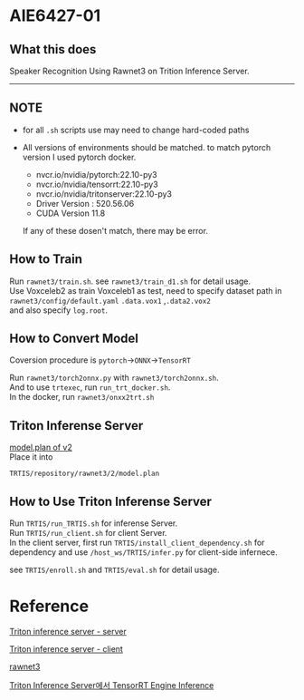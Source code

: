 # AIE6427-01  

## What this does  

Speaker Recognition Using Rawnet3 on Trition Inference Server.  

---

## NOTE

* for all ```.sh``` scripts use may need to change hard-coded paths  
+ All versions of environments should be matched. to match pytorch version I used pytorch docker.
    + nvcr.io/nvidia/pytorch:22.10-py3
    + nvcr.io/nvidia/tensorrt:22.10-py3
    + nvcr.io/nvidia/tritonserver:22.10-py3
    + Driver Version : 520.56.06
    + CUDA Version 11.8

    If any of these dosen't match, there may be error.  

## How to Train  
Run ```rawnet3/train.sh```. see ```rawnet3/train_d1.sh``` for detail usage.  
Use Voxceleb2 as train Voxceleb1 as test,  need to specify dataset path in ```rawnet3/config/default.yaml``` ```.data.vox1``` ,```.data2.vox2```  
and also specify ```log.root```.

## How to Convert Model  

Coversion procedure is ```pytorch```->```ONNX```->```TensorRT```  

Run ```rawnet3/torch2onnx.py``` with  ```rawnet3/torch2onnx.sh```.  
And to use ```trtexec```, run ```run_trt_docker.sh```.  
In the docker, run ```rawnet3/onxx2trt.sh```

## Triton Inferense Server  

[model.plan of v2](https://drive.google.com/file/d/1xk_3on9PGGPc2BOyWZmDtpOrLpY4zPLD/view?usp=sharing)  
Place it into
```
TRTIS/repository/rawnet3/2/model.plan
```

## How to Use Triton Inferense Server  
Run ```TRTIS/run_TRTIS.sh``` for inferense Server.  
Run ```TRTIS/run_client.sh``` for client Server.  
In the client server, first run ```TRTIS/install_client_dependency.sh``` for dependency and  use ```/host_ws/TRTIS/infer.py``` for client-side infernece.  

see ```TRTIS/enroll.sh``` and ```TRTIS/eval.sh``` for detail usage.  



# Reference

[Triton inference server - server](https://github.com/triton-inference-server/server)  
  
[Triton inference server - client](https://github.com/triton-inference-server/client)  

[rawnet3](https://github.com/clovaai/voxceleb_trainer)



[Triton Inference Server에서 TensorRT Engine Inference](https://velog.io/@pjs102793/Triton-Inference-Server%EC%97%90%EC%84%9C-TensorRT-Engine-Inference)
